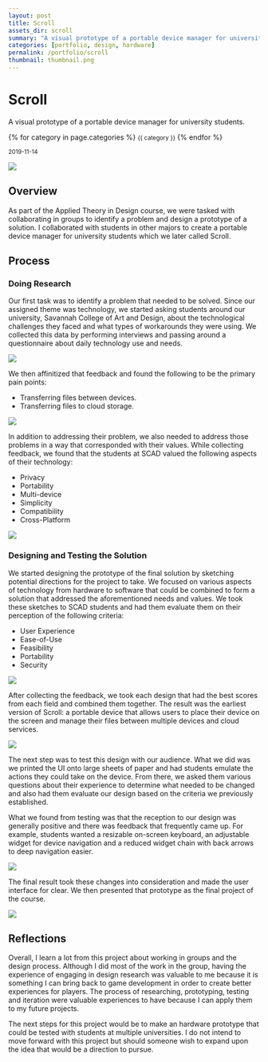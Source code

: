 ```yaml
---
layout: post
title: Scroll
assets_dir: scroll
summary: "A visual prototype of a portable device manager for university students."
categories: [portfolio, design, hardware]
permalink: /portfolio/scroll
thumbnail: thumbnail.png
---
```


# Scroll

<p class="post-summary">A visual prototype of a portable device manager for university students.</p>

<div class="categories">
    {% for category in page.categories %}
    <small category="{{ category }}">{{ category }}</small>
    {% endfor %}
</div>

<small class="post-date">2019-11-14</small>

<a href="/assets/scroll/PROCESS_BOOK1024_49.png" target="_blank">![](/assets/scroll/PROCESS_BOOK1024_49.png)</a>

## Overview

As part of the Applied Theory in Design course, we were tasked with collaborating in groups to identify a problem and design a prototype of a solution. I collaborated with students in other majors to create a portable device manager for university students which we later called Scroll.

## Process

### Doing Research

Our first task was to identify a problem that needed to be solved. Since our assigned theme was technology, we started asking students around our university, Savannah College of Art and Design, about the technological challenges they faced and what types of workarounds they were using. We collected this data by performing interviews and passing around a questionnaire about daily technology use and needs.

<a href="/assets/scroll/PROCESS_BOOK1024_13.png" target="_blank">![](/assets/scroll/PROCESS_BOOK1024_13.png)</a>

We then affinitized that feedback and found the following to be the primary pain points:

- Transferring files between devices.
- Transferring files to cloud storage.

<a href="/assets/scroll/PROCESS_BOOK1024_18.png" target="_blank">![](/assets/scroll/PROCESS_BOOK1024_18.png)</a>

In addition to addressing their problem, we also needed to address those problems in a way that corresponded with their values. While collecting feedback, we found that the students at SCAD valued the following aspects of their technology:

- Privacy
- Portability
- Multi-device
- Simplicity
- Compatibility
- Cross-Platform

<a href="/assets/scroll/PROCESS_BOOK1024_25.png" target="_blank">![](/assets/scroll/PROCESS_BOOK1024_25.png)</a>

### Designing and Testing the Solution

We started designing the prototype of the final solution by sketching potential directions for the project to take. We focused on various aspects of technology from hardware to software that could be combined to form a solution that addressed the aforementioned needs and values. We took these sketches to SCAD students and had them evaluate them on their perception of the following criteria:

- User Experience
- Ease-of-Use
- Feasibility
- Portability
- Security

<a href="/assets/scroll/PROCESS_BOOK1024_27.png" target="_blank">![](/assets/scroll/PROCESS_BOOK1024_27.png)</a>

After collecting the feedback, we took each design that had the best scores from each field and combined them together. The result was the earliest version of Scroll: a portable device that allows users to place their device on the screen and manage their files between multiple devices and cloud services.

<a href="/assets/scroll/PROCESS_BOOK1024_31.png" target="_blank">![](/assets/scroll/PROCESS_BOOK1024_31.png)</a>

The next step was to test this design with our audience. What we did was we printed the UI onto large sheets of paper and had students emulate the actions they could take on the device. From there, we asked them various questions about their experience to determine what needed to be changed and also had them evaluate our design based on the criteria we previously established.

What we found from testing was that the reception to our design was generally positive and there was feedback that frequently came up. For example, students wanted a resizable on-screen keyboard, an adjustable widget for device navigation and a reduced widget chain with back arrows to deep navigation easier.

<a href="/assets/scroll/PROCESS_BOOK1024_41.png" target="_blank">![](/assets/scroll/PROCESS_BOOK1024_41.png)</a>

The final result took these changes into consideration and made the user interface for clear. We then presented that prototype as the final project of the course.

<a href="/assets/scroll/PROCESS_BOOK1024_46.png" target="_blank">![](/assets/scroll/PROCESS_BOOK1024_46.png)</a>

## Reflections

Overall, I learn a lot from this project about working in groups and the design process. Although I did most of the work in the group, having the experience of engaging in design research was valuable to me because it is something I can bring back to game development in order to create better experiences for players. The process of researching, prototyping, testing and iteration were valuable experiences to have because I can apply them to my future projects.

The next steps for this project would be to make an hardware prototype that could be tested with students at multiple universities. I do not intend to move forward with this project but should someone wish to expand upon the idea that would be a direction to pursue.